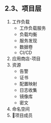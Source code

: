 ## 2.3、项目层

1. 工作负载
   - 工作负载服务
   - 负载均衡
   - 服务发现
   - 数据卷
   - CI/CD
2. 应用商店-项目
3. 资源
   - 告警
   - 证书
   - 配置映射
   - 日志收集
   - 镜像库
   - 密文
4. 命名空间
5. 项目成员